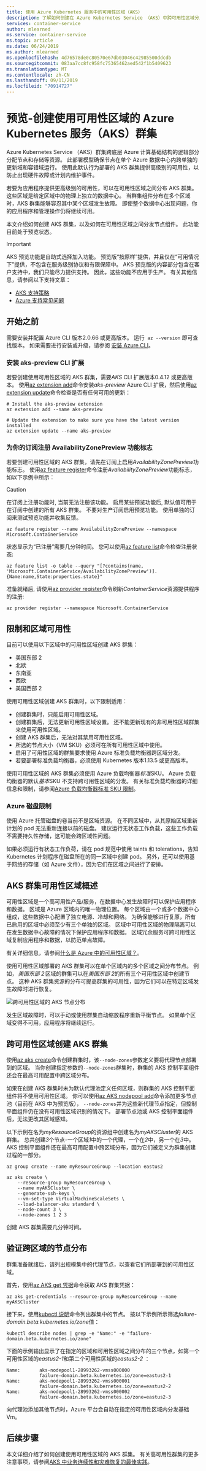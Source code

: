 ```yaml
---
title: 使用 Azure Kubernetes 服务中的可用性区域（AKS）
description: 了解如何创建在 Azure Kubernetes Service （AKS）中跨可用性区域分发节点的群集
services: container-service
author: mlearned
ms.service: container-service
ms.topic: article
ms.date: 06/24/2019
ms.author: mlearned
ms.openlocfilehash: 4d76578de0c80570e67db03046c42985500ddcdb
ms.sourcegitcommit: 083aa7cc8fc958fc75365462aed542f1b5409623
ms.translationtype: MT
ms.contentlocale: zh-CN
ms.lasthandoff: 09/11/2019
ms.locfileid: "70914727"
---
```

# <a name="preview---create-an-azure-kubernetes-service-aks-cluster-that-uses-availability-zones"></a>预览-创建使用可用性区域的 Azure Kubernetes 服务（AKS）群集

Azure Kubernetes Service （AKS）群集跨底层 Azure 计算基础结构的逻辑部分分配节点和存储等资源。 此部署模型确保节点在单个 Azure 数据中心内跨单独的更新域和容错域运行。 使用此默认行为部署的 AKS 群集提供高级别的可用性，以防止出现硬件故障或计划内维护事件。

若要为应用程序提供更高级别的可用性，可以在可用性区域之间分布 AKS 群集。 这些区域是给定区域中的物理上独立的数据中心。 当群集组件分布在多个区域时，AKS 群集能够容忍其中某个区域发生故障。 即使整个数据中心出现问题，你的应用程序和管理操作仍将继续可用。

本文介绍如何创建 AKS 群集，以及如何在可用性区域之间分发节点组件。 此功能目前处于预览状态。

> [!IMPORTANT]
> AKS 预览功能是自助式选择加入功能。 预览版“按原样”提供，并且仅在“可用情况下”提供，不包含在服务级别协议和有限保障中。 AKS 预览版的内容部分包含在客户支持中，我们只能尽力提供支持。 因此，这些功能不应用于生产。 有关其他信息，请参阅以下支持文章：
>
> * [AKS 支持策略][aks-support-policies]
> * [Azure 支持常见问题][aks-faq]

## <a name="before-you-begin"></a>开始之前

需要安装并配置 Azure CLI 版本2.0.66 或更高版本。 运行  `az --version` 即可查找版本。 如果需要进行安装或升级，请参阅 [安装 Azure CLI][install-azure-cli]。

### <a name="install-aks-preview-cli-extension"></a>安装 aks-preview CLI 扩展

若要创建使用可用性区域的 AKS 群集，需要*AKS* CLI 扩展版本0.4.12 或更高版本。 使用[az extension add][az-extension-add]命令安装*aks-preview* Azure CLI 扩展，然后使用[az extension update][az-extension-update]命令检查是否有任何可用的更新：

```azurecli-interactive
# Install the aks-preview extension
az extension add --name aks-preview

# Update the extension to make sure you have the latest version installed
az extension update --name aks-preview
```

### <a name="register-the-availabilityzonepreview-feature-flag-for-your-subscription"></a>为你的订阅注册 AvailabilityZonePreview 功能标志

若要创建可用性区域的 AKS 群集，请先在订阅上启用*AvailabilityZonePreview*功能标志。 使用[az feature register][az-feature-register]命令注册*AvailabilityZonePreview*功能标志，如以下示例中所示：

> [!CAUTION]
> 在订阅上注册功能时, 当前无法注册该功能。 启用某些预览功能后, 默认值可用于在订阅中创建的所有 AKS 群集。 不要对生产订阅启用预览功能。 使用单独的订阅来测试预览功能并收集反馈。

```azurecli-interactive
az feature register --name AvailabilityZonePreview --namespace Microsoft.ContainerService
```

状态显示为“已注册”需要几分钟时间。 您可以使用[az feature list][az-feature-list]命令检查注册状态:

```azurecli-interactive
az feature list -o table --query "[?contains(name, 'Microsoft.ContainerService/AvailabilityZonePreview')].{Name:name,State:properties.state}"
```

准备就绪后, 请使用[az provider register][az-provider-register]命令刷新*ContainerService*资源提供程序的注册:

```azurecli-interactive
az provider register --namespace Microsoft.ContainerService
```

## <a name="limitations-and-region-availability"></a>限制和区域可用性

目前可以使用以下区域中的可用性区域创建 AKS 群集：

* 美国东部 2
* 北欧
* 东南亚
* 西欧
* 美国西部 2

使用可用性区域创建 AKS 群集时，以下限制适用：

* 创建群集时，只能启用可用性区域。
* 创建群集后，无法更新可用性区域设置。 还不能更新现有的非可用性区域群集来使用可用性区域。
* 创建 AKS 群集后，无法对其禁用可用性区域。
* 所选的节点大小（VM SKU）必须可在所有可用性区域中使用。
* 启用了可用性区域的群集要求使用 Azure 标准负载均衡器跨区域分发。
* 若要部署标准负载均衡器，必须使用 Kubernetes 版本1.13.5 或更高版本。

使用可用性区域的 AKS 群集必须使用 Azure 负载均衡器*标准*SKU。 Azure 负载均衡器的默认*基本*SKU 不支持跨可用性区域的分发。 有关标准负载均衡器的详细信息和限制，请参阅[Azure 负载均衡器标准 SKU 限制][standard-lb-limitations]。

### <a name="azure-disks-limitations"></a>Azure 磁盘限制

使用 Azure 托管磁盘的卷当前不是区域资源。 在不同区域中，从其原始区域重新计划的 pod 无法重新连接以前的磁盘。 建议运行无状态工作负载，这些工作负载不需要持久性存储，这可能会跨区域性问题。

如果必须运行有状态工作负荷，请在 pod 规范中使用 taints 和 tolerations，告知 Kubernetes 计划程序在磁盘所在的同一区域中创建 pod。 另外，还可以使用基于网络的存储（如 Azure 文件），因为它们在区域之间进行了安排。

## <a name="overview-of-availability-zones-for-aks-clusters"></a>AKS 群集可用性区域概述

可用性区域是一个高可用性产品/服务，在数据中心发生故障时可以保护应用程序和数据。 区域是 Azure 区域内的唯一物理位置。 每个区域由一个或多个数据中心组成，这些数据中心配置了独立电源、冷却和网络。 为确保能够进行复原，所有已启用的区域中必须至少有三个单独的区域。 区域中可用性区域的物理隔离可以在发生数据中心故障的情况下保护应用程序和数据。 区域冗余服务可跨可用性区域复制应用程序和数据，以防范单点故障。

有关详细信息，请参阅[什么是 Azure 中的可用性区域？][az-overview]。

使用可用性区域部署的 AKS 群集可以在单个区域内的多个区域之间分布节点。 例如， *美国东部 2* 区域的群集可以在*美国东部 2*的所有三个可用性区域中创建节点。 这种 AKS 群集资源的分布可提高群集的可用性，因为它们可以在特定区域发生故障时进行恢复。

![跨可用性区域的 AKS 节点分布](media/availability-zones/aks-availability-zones.png)

发生区域故障时，可以手动或使用群集自动缩放程序重新平衡节点。 如果单个区域变得不可用，应用程序将继续运行。

## <a name="create-an-aks-cluster-across-availability-zones"></a>跨可用性区域创建 AKS 群集

使用[az aks create][az-aks-create]命令创建群集时，该`--node-zones`参数定义要将代理节点部署到的区域。 当你创建指定参数的`--node-zones`群集时，群集的 AKS 控制平面组件还会在最高可用配置中跨区域分布。

如果在创建 AKS 群集时未为默认代理池定义任何区域，则群集的 AKS 控制平面组件将不使用可用性区域。 你可以使用[az AKS nodepool add][az-aks-nodepool-add]命令添加更多节点池（目前在 AKS 中为预览版）， `--node-zones`并为这些新代理节点指定，但控制平面组件仍在没有可用性区域识别的情况下。 部署节点池或 AKS 控制平面组件后，无法更改其区域感知。

以下示例在名为*myResourceGroup*的资源组中创建名为*myAKSCluster*的 AKS 群集。 总共创建*3*个节点-一个区域*1*中的一个代理，一个在*2*中，另一个在*3*中。 AKS 控制平面组件还在最高可用配置中跨区域分布，因为它们被定义为群集创建过程的一部分。

```azurecli-interactive
az group create --name myResourceGroup --location eastus2

az aks create \
    --resource-group myResourceGroup \
    --name myAKSCluster \
    --generate-ssh-keys \
    --vm-set-type VirtualMachineScaleSets \
    --load-balancer-sku standard \
    --node-count 3 \
    --node-zones 1 2 3
```

创建 AKS 群集需要几分钟时间。

## <a name="verify-node-distribution-across-zones"></a>验证跨区域的节点分布

群集准备就绪后，请列出规模集中的代理节点，以查看它们所部署到的可用性区域。

首先，使用[az AKS get 凭据][az-aks-get-credentials]命令获取 AKS 群集凭据：

```azurecli-interactive
az aks get-credentials --resource-group myResourceGroup --name myAKSCluster
```

接下来，使用[kubectl 说明][kubectl-describe]命令列出群集中的节点。 按以下示例所示筛选*failure-domain.beta.kubernetes.io/zone*值：

```console
kubectl describe nodes | grep -e "Name:" -e "failure-domain.beta.kubernetes.io/zone"
```

下面的示例输出显示了在指定的区域和可用性区域之间分布的三个节点，如第一个可用性区域的*eastus2-1*和第二个可用性区域的*eastus2-2* ：

```console
Name:       aks-nodepool1-28993262-vmss000000
            failure-domain.beta.kubernetes.io/zone=eastus2-1
Name:       aks-nodepool1-28993262-vmss000001
            failure-domain.beta.kubernetes.io/zone=eastus2-2
Name:       aks-nodepool1-28993262-vmss000002
            failure-domain.beta.kubernetes.io/zone=eastus2-3
```

向代理池添加其他节点时，Azure 平台会自动在指定的可用性区域内分发基础 Vm。

## <a name="next-steps"></a>后续步骤

本文详细介绍了如何创建使用可用性区域的 AKS 群集。 有关高可用性群集的更多注意事项，请参阅[AKS 中业务连续性和灾难恢复的最佳实践][best-practices-bc-dr]。

<!-- LINKS - internal -->
[install-azure-cli]: /cli/azure/install-azure-cli
[az-feature-register]: /cli/azure/feature#az-feature-register
[az-feature-list]: /cli/azure/feature#az-feature-list
[az-provider-register]: /cli/azure/provider#az-provider-register
[az-aks-create]: /cli/azure/aks#az-aks-create
[az-overview]: ../availability-zones/az-overview.md
[best-practices-bc-dr]: operator-best-practices-multi-region.md
[aks-support-policies]: support-policies.md
[aks-faq]: faq.md
[standard-lb-limitations]: load-balancer-standard.md#limitations
[az-extension-add]: /cli/azure/extension#az-extension-add
[az-extension-update]: /cli/azure/extension#az-extension-update
[az-aks-nodepool-add]: /cli/azure/ext/aks-preview/aks/nodepool#ext-aks-preview-az-aks-nodepool-add
[az-aks-get-credentials]: /cli/azure/aks?view=azure-cli-latest#az-aks-get-credentials

<!-- LINKS - external -->
[kubectl-describe]: https://kubernetes.io/docs/reference/generated/kubectl/kubectl-commands#describe
